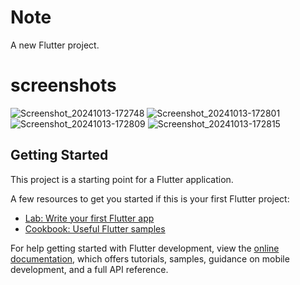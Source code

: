 # Note 

A new Flutter project.

# screenshots 
![Screenshot_20241013-172748](https://github.com/user-attachments/assets/570de90d-7dee-4e4e-8256-02e4b02638ad)
![Screenshot_20241013-172801](https://github.com/user-attachments/assets/df06ee94-0089-40de-ae83-b97dc421ba90)
![Screenshot_20241013-172809](https://github.com/user-attachments/assets/c73fc715-65dc-4196-be0a-09635780d323)
![Screenshot_20241013-172815](https://github.com/user-attachments/assets/6cb4ba83-4d74-4754-9f93-e30548f64e2f)




## Getting Started

This project is a starting point for a Flutter application.

A few resources to get you started if this is your first Flutter project:

- [Lab: Write your first Flutter app](https://docs.flutter.dev/get-started/codelab)
- [Cookbook: Useful Flutter samples](https://docs.flutter.dev/cookbook)

For help getting started with Flutter development, view the
[online documentation](https://docs.flutter.dev/), which offers tutorials,
samples, guidance on mobile development, and a full API reference.
